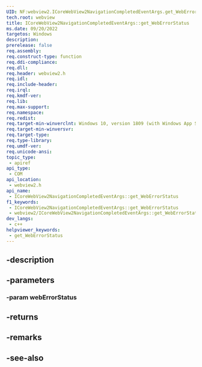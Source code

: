 ```yaml
---
UID: NF:webview2.ICoreWebView2NavigationCompletedEventArgs.get_WebErrorStatus
tech.root: webview
title: ICoreWebView2NavigationCompletedEventArgs::get_WebErrorStatus
ms.date: 09/20/2022
targetos: Windows
description: 
prerelease: false
req.assembly: 
req.construct-type: function
req.ddi-compliance: 
req.dll: 
req.header: webview2.h
req.idl: 
req.include-header: 
req.irql: 
req.kmdf-ver: 
req.lib: 
req.max-support: 
req.namespace: 
req.redist: 
req.target-min-winverclnt: Windows 10, version 1809 (with Windows App SDK 1.1 or later)
req.target-min-winversvr: 
req.target-type: 
req.type-library: 
req.umdf-ver: 
req.unicode-ansi: 
topic_type:
 - apiref
api_type:
 - COM
api_location:
 - webview2.h
api_name:
 - ICoreWebView2NavigationCompletedEventArgs::get_WebErrorStatus
f1_keywords:
 - ICoreWebView2NavigationCompletedEventArgs::get_WebErrorStatus
 - webview2/ICoreWebView2NavigationCompletedEventArgs::get_WebErrorStatus
dev_langs:
 - c++
helpviewer_keywords:
 - get_WebErrorStatus
---
```


## -description

## -parameters

### -param webErrorStatus

## -returns

## -remarks

## -see-also

